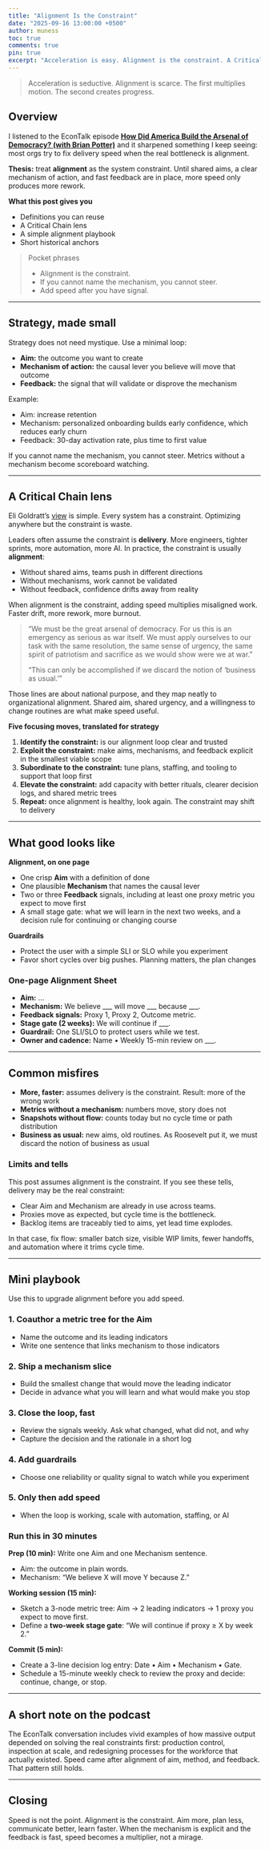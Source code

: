 ```yaml
---
title: "Alignment Is the Constraint"
date: "2025-09-16 13:00:00 +0500"
author: muness
toc: true
comments: true
pin: true
excerpt: "Acceleration is easy. Alignment is the constraint. A Critical Chain lens for strategy, mechanisms of action, and feedback loops. Lessons from the Arsenal of Democracy episode on EconTalk."
---
```


> Acceleration is seductive. Alignment is scarce. The first multiplies motion. The second creates progress.

## Overview

I listened to the EconTalk episode **[How Did America Build the Arsenal of Democracy? (with Brian Potter)](https://www.econtalk.org/how-did-america-build-the-arsenal-of-democracy-with-brian-potter)** and it sharpened something I keep seeing: most orgs try to fix delivery speed when the real bottleneck is alignment.

**Thesis:** treat **alignment** as the system constraint. Until shared aims, a clear mechanism of action, and fast feedback are in place, more speed only produces more rework.

**What this post gives you**

- Definitions you can reuse
- A Critical Chain lens
- A simple alignment playbook
- Short historical anchors

> Pocket phrases
>
> - Alignment is the constraint.
> - If you cannot name the mechanism, you cannot steer.
> - Add speed after you have signal.

---

## Strategy, made small

Strategy does not need mystique. Use a minimal loop:

- **Aim:** the outcome you want to create
- **Mechanism of action:** the causal lever you believe will move that outcome
- **Feedback:** the signal that will validate or disprove the mechanism

Example:

- Aim: increase retention
- Mechanism: personalized onboarding builds early confidence, which reduces early churn
- Feedback: 30-day activation rate, plus time to first value

If you cannot name the mechanism, you cannot steer. Metrics without a mechanism become scoreboard watching.

---

## A Critical Chain lens

Eli Goldratt’s [view](https://en.wikipedia.org/wiki/The_Goal_(novel)) is simple. Every system has a constraint. Optimizing anywhere but the constraint is waste.

Leaders often assume the constraint is **delivery**. More engineers, tighter sprints, more automation, more AI. In practice, the constraint is usually **alignment**:

- Without shared aims, teams push in different directions
- Without mechanisms, work cannot be validated
- Without feedback, confidence drifts away from reality

When alignment is the constraint, adding speed multiplies misaligned work. Faster drift, more rework, more burnout.

> “We must be the great arsenal of democracy. For us this is an emergency as serious as war itself. We must apply ourselves to our task with the same resolution, the same sense of urgency, the same spirit of patriotism and sacrifice as we would show were we at war.”
>
> “This can only be accomplished if we discard the notion of ‘business as usual.’”

Those lines are about national purpose, and they map neatly to organizational alignment. Shared aim, shared urgency, and a willingness to change routines are what make speed useful.

**Five focusing moves, translated for strategy**

1. **Identify the constraint:** is our alignment loop clear and trusted
2. **Exploit the constraint:** make aims, mechanisms, and feedback explicit in the smallest viable scope
3. **Subordinate to the constraint:** tune plans, staffing, and tooling to support that loop first
4. **Elevate the constraint:** add capacity with better rituals, clearer decision logs, and shared metric trees
5. **Repeat:** once alignment is healthy, look again. The constraint may shift to delivery

---

## What good looks like

**Alignment, on one page**

- One crisp **Aim** with a definition of done
- One plausible **Mechanism** that names the causal lever
- Two or three **Feedback** signals, including at least one proxy metric you expect to move first
- A small stage gate: what we will learn in the next two weeks, and a decision rule for continuing or changing course

**Guardrails**

- Protect the user with a simple SLI or SLO while you experiment
- Favor short cycles over big pushes. Planning matters, the plan changes

### One-page Alignment Sheet

- **Aim:** …
- **Mechanism:** We believe ___ will move ___ because ___.
- **Feedback signals:** Proxy 1, Proxy 2, Outcome metric.
- **Stage gate (2 weeks):** We will continue if ___.
- **Guardrail:** One SLI/SLO to protect users while we test.
- **Owner and cadence:** Name • Weekly 15-min review on ___.

---

## Common misfires

- **More, faster:** assumes delivery is the constraint. Result: more of the wrong work
- **Metrics without a mechanism:** numbers move, story does not
- **Snapshots without flow:** counts today but no cycle time or path distribution
- **Business as usual:** new aims, old routines. As Roosevelt put it, we must discard the notion of business as usual

### Limits and tells

This post assumes alignment is the constraint. If you see these tells, delivery may be the real constraint:
- Clear Aim and Mechanism are already in use across teams.
- Proxies move as expected, but cycle time is the bottleneck.
- Backlog items are traceably tied to aims, yet lead time explodes.

In that case, fix flow: smaller batch size, visible WIP limits, fewer handoffs, and automation where it trims cycle time.

---

## Mini playbook

Use this to upgrade alignment before you add speed.

### 1. Coauthor a metric tree for the Aim

- Name the outcome and its leading indicators
- Write one sentence that links mechanism to those indicators

### 2. Ship a mechanism slice

- Build the smallest change that would move the leading indicator
- Decide in advance what you will learn and what would make you stop

### 3. Close the loop, fast

- Review the signals weekly. Ask what changed, what did not, and why
- Capture the decision and the rationale in a short log

### 4. Add guardrails

- Choose one reliability or quality signal to watch while you experiment

### 5. Only then add speed

- When the loop is working, scale with automation, staffing, or AI

### Run this in 30 minutes

**Prep (10 min):** Write one Aim and one Mechanism sentence.
- Aim: the outcome in plain words.
- Mechanism: “We believe X will move Y because Z.”

**Working session (15 min):**
- Sketch a 3-node metric tree: Aim → 2 leading indicators → 1 proxy you expect to move first.
- Define a **two-week stage gate**: “We will continue if proxy ≥ X by week 2.”

**Commit (5 min):**
- Create a 3-line decision log entry: Date • Aim • Mechanism • Gate.
- Schedule a 15-minute weekly check to review the proxy and decide: continue, change, or stop.

---

## A short note on the podcast

The EconTalk conversation includes vivid examples of how massive output depended on solving the real constraints first: production control, inspection at scale, and redesigning processes for the workforce that actually existed. Speed came after alignment of aim, method, and feedback. That pattern still holds.

---

## Closing

Speed is not the point. Alignment is the constraint. Aim more, plan less, communicate better, learn faster. When the mechanism is explicit and the feedback is fast, speed becomes a multiplier, not a mirage.
